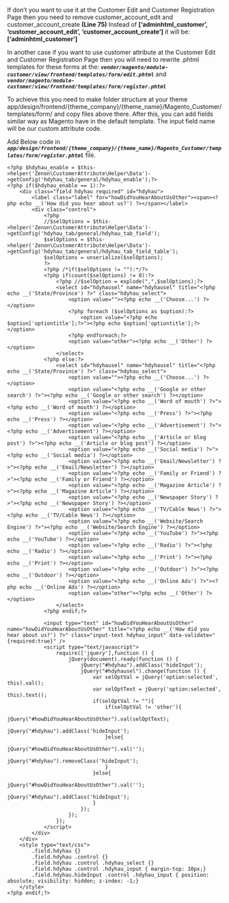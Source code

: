 If don’t you want to use it at the Customer Edit and Customer Registration Page then you need to remove customer_account_edit and customer_account_create **(Line 75)**
Instead of **[‘adminhtml_customer’, ‘customer_account_edit’, ‘customer_account_create’]** it will be: **[‘adminhtml_customer’]**

In another case if you want to use customer attribute at the Customer Edit and Customer Registration Page then you will need to rewrite .phtml templates for these forms at the:
**_`vendor/magento/module-customer/view/frontend/templates/form/edit.phtml`_**
and
**_`vendor/magento/module-customer/view/frontend/templates/form/register.phtml`_**

To achieve this you need to make folder structure at your theme app/design/frontend/{theme_company}/{theme_name}/Magento_Customer/templates/form/
and copy files above there. After this, you can add fields similar way as Magento have in the default template.
The input field name will be our custom attribute code.

Add Below code in **_`app/design/frontend/{theme_company}/{theme_name}/Magento_Customer/templates/form/register.phtml`_** file.

```
<?php $hdyhau_enable = $this->helper('Zenon\CustomerAttribute\Helper\Data')->getConfig('hdyhau_tab/general/hdyhau_enable');?>
<?php if($hdyhau_enable == 1):?>
    <div class="field hdyhau required" id="hdyhau">
        <label class="label" for="howDidYouHearAboutUsOther"><span><?php echo __('How did you hear about us?') ?></span></label>
        <div class="control">
            <?php
            //$selOptions = $this->helper('Zenon\CustomerAttribute\Helper\Data')->getConfig('hdyhau_tab/general/hdyhau_tab_field');
            $selOptions = $this->helper('Zenon\CustomerAttribute\Helper\Data')->getConfig('hdyhau_tab/general/hdyhau_tab_field_table');
            $selOptions = unserialize($selOptions);
            ?>
            <?php /*if($selOptions != ""):*/?>
            <?php if(count($selOptions) != 0):?>
                <?php //$selOption = explode(",",$selOptions);?>
                <select id="hdyhausel" name="hdyhausel" title="<?php echo __('State/Province') ?>" class="hdyhau_select">
                    <option value=""><?php echo __('Choose...') ?></option>
                    <?php foreach ($selOptions as $option):?>
                        <option value="<?php echo $option['optiontitle'];?>"><?php echo $option['optiontitle'];?></option>
                    <?php endforeach;?>
                    <option value="other"><?php echo __('Other') ?></option>
                </select>
            <?php else:?>
                <select id="hdyhausel" name="hdyhausel" title="<?php echo __('State/Province') ?>" class="hdyhau_select">
                    <option value=""><?php echo __('Choose...') ?></option>
                    <option value="<?php echo __('Google or other search') ?>"><?php echo __('Google or other search') ?></option>
                    <option value="<?php echo __('Word of mouth') ?>"><?php echo __('Word of mouth') ?></option>
                    <option value="<?php echo __('Press') ?>"><?php echo __('Press') ?></option>
                    <option value="<?php echo __('Advertisement') ?>"><?php echo __('Advertisement') ?></option>
                    <option value="<?php echo __('Article or blog post') ?>"><?php echo __('Article or blog post') ?></option>
                    <option value="<?php echo __('Social media') ?>"><?php echo __('Social media') ?></option>
                    <option value="<?php echo __('Email/Newsletter') ?>"><?php echo __('Email/Newsletter') ?></option>
                    <option value="<?php echo __('Family or Friend') ?>"><?php echo __('Family or Friend') ?></option>
                    <option value="<?php echo __('Magazine Article') ?>"><?php echo __('Magazine Article') ?></option>
                    <option value="<?php echo __('Newspaper Story') ?>"><?php echo __('Newspaper Story') ?></option>
                    <option value="<?php echo __('TV/Cable News') ?>"><?php echo __('TV/Cable News') ?></option>
                    <option value="<?php echo __('Website/Search Engine') ?>"><?php echo __('Website/Search Engine') ?></option>
                    <option value="<?php echo __('YouTube') ?>"><?php echo __('YouTube') ?></option>
                    <option value="<?php echo __('Radio') ?>"><?php echo __('Radio') ?></option>
                    <option value="<?php echo __('Print') ?>"><?php echo __('Print') ?></option>
                    <option value="<?php echo __('Outdoor') ?>"><?php echo __('Outdoor') ?></option>
                    <option value="<?php echo __('Online Ads') ?>"><?php echo __('Online Ads') ?></option>
                    <option value="other"><?php echo __('Other') ?></option>
                </select>
            <?php endif;?>

            <input type="text" id="howDidYouHearAboutUsOther" name="howDidYouHearAboutUsOther" title="<?php echo __('How did you hear about us?') ?>" class="input-text hdyhau_input" data-validate="{required:true}" />
            <script type="text/javascript">
                require(['jquery'],function () {
                    jQuery(document).ready(function () {
                        jQuery("#hdyhau").addClass('hideInput');
                        jQuery("#hdyhausel").change(function () {
                            var selOptVal = jQuery('option:selected', this).val();
                            var selOptText = jQuery('option:selected', this).text();
                            if(selOptVal != ""){
                                if(selOptVal != 'other'){
                                    jQuery("#howDidYouHearAboutUsOther").val(selOptText);
                                    jQuery("#hdyhau").addClass('hideInput');
                                }else{
                                    jQuery("#howDidYouHearAboutUsOther").val('');
                                    jQuery("#hdyhau").removeClass('hideInput');
                                }
                            }else{
                                jQuery("#howDidYouHearAboutUsOther").val('');
                                jQuery("#hdyhau").addClass('hideInput');
                            }
                        });
                    });
                });
            </script>
        </div>
    </div>
    <style type="text/css">
        .field.hdyhau {}
        .field.hdyhau .control {}
        .field.hdyhau .control .hdyhau_select {}
        .field.hdyhau .control .hdyhau_input { margin-top: 10px;}
        .field.hdyhau.hideInput .control .hdyhau_input { position: absolute; visibility: hidden; z-index: -1;}
    </style>
<?php endif;?>
```